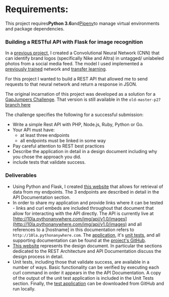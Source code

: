 # Requirements:
This project requires**Python 3.6**and[Pipenv](https://github.com/pypa/pipenv)to manage virtual environments and package dependencies.

### Building a RESTful API with Flask for image recognition

In a [previous project](chriskaschner.com/retraining), I created a Convolutional Neural Network (CNN) that can identify brand logos (specifically Nike and Altra) in untagged/ unlabeled photos from a social media feed.  The model I used implemented a [previously trained](https://github.com/tensorflow/models/tree/master/inception) network and [transfer learning](https://en.wikipedia.org/wiki/Inductive_transfer).

For this project I wanted to build a REST API that allowed me to send requests to that neural network and return a response in JSON.

The original incarnation of this project was developed as a solution for a [GapJumpers Challenge](https://www.gapjumpers.me/questions/return-path/qs-323/).  That version is still available in the `old-master-p27` [branch here](https://github.com/chriskaschner/restful-api-flask/tree/old-master-p27)

The challenge specifies the following for a successful submission:

- Write a simple Rest API with PHP, Node.js, Ruby, Python or Go.
- Your API must have:
	- at least three endpoints
	- all endpoints must be linked in some way
- Pay careful attention to REST best practices
- Describe the application in detail in a design document including why you chose the approach you did.
- include tests that validate success.

### Deliverables
- Using Python and Flask, I created [this website](https://chriskaschner.github.io/restful-api-flask/) that allows for retrieval of data from my endpoints.  The 3 endpoints are described in detail in the API Documentation section.
- In order to share my application and provide links where it can be tested - links and curl embeds are included throughout that document that allow for interacting with the API directly.  The API is currently live at [http://10la.pythonanywhere.com/img/api/v1.0/images](http://10la.pythonanywhere.com/img/api/v1.0/images) and all references to a [hostname] in this documentation refers to `http://10la.pythonanywhere.com`.  The [application](https://github.com/chriskaschner/restful-api-flask/blob/master/app.py), it's [unit tests](https://github.com/chriskaschner/restful-api-flask/blob/master/test_app.py), and all supporting documentation can be found at the [project's GitHub](https://github.com/chriskaschner/restful-api-flask).  
- [This website](https://chriskaschner.github.io/restful-api-flask/) represents the design document.  In particular the sections dedicated to the REST Architecture and API Documentation discuss the design process in detail.
- Unit tests, including those that validate success, are available in a number of ways.  Basic functionality can be verified by executing each curl command in order it appears in the the API Documentation.  A copy of the output of the unit test application is included in the Unit Tests section.  Finally, the [test application](https://github.com/chriskaschner/restful-api-flask/blob/master/test_app.py) can be downloaded from GitHub and run locally.
